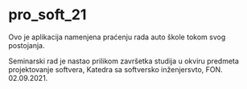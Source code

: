 # pro_soft_21
Ovo je aplikacija namenjena praćenju rada auto škole tokom svog postojanja. 



Seminarski rad je nastao prilikom završetka studija u okviru predmeta projektovanje softvera, Katedra sa softversko inženjersvto, FON.
02.09.2021.
